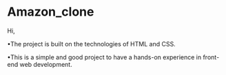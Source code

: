 # Amazon_clone

Hi,

•The project is built on the technologies of HTML and CSS.

•This is a simple and good project to have a hands-on experience in front-end web development.
